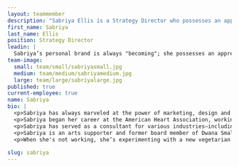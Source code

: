 ```yaml
---
layout: teammember
description: "Sabriya Ellis is a Strategy Director who possesses an appreciation for diversity and a curiosity for life's big questions"
first_name: Sabriya
last_name: Ellis
position: Strategy Director
leadin: |
  Sabriya’s personal brand is always "becoming"; she possesses an appreciation for diversity and a curiosity for life's big questions.
team-image:
  small: team/small/sabriyasmall.jpg
  medium: team/medium/sabriyamedium.jpg
  large: team/large/sabriyalarge.jpg
published: true
current-employee: true
name: Sabriya
bio: |
  <p>Sabriya has always marveled at the power of marketing, design and strategy. As a Michael Jordan fan, she had an aha moment, puzzled over the obsession of Nike Air Jordan's. "If campaigns can get urban teens to worship Jordans, imagine the causes I can get others to care about." Now, Sabriya is a marketing strategist, entrepreneur, and travel enthusiast. With diverse private and public sector experience, she has led many global campaigns.   
  <p>Sabriya began her career at the American Heart Association, working as a marketing specialist supporting heart health awareness campaigns and regional fundraising initiatives. After completing her graduate studies, Sabriya discovered the fintech industry—a surprising contrast from the non-profit sector. For ten years, she led marketing strategies for Broadridge and Fidessa, launching new products, growing client retention, improving systems, and optimizing data analysis tools.   
  <p>Sabriya has served as a consultant for various industries—including health, entertainment, non-profits, and startups. She has a love for entrepreneurial incubators that drive investment in economically underserved markets; she’s worked with MEST, an incubator in Accra, Ghana and Flavors Culinary Group, a culinary incubator in Maryland. She manages projects from concept to execution with cross-functional teams, emphasizing user-centered data, collaboration, and experimentation.  
  <p>Sabriya is an arts supporter and former board member of Dwana Smallwood Performing Arts Center and an Americore V.I.S.T.A. alum. She received a B.A. in Communications from the University of Maryland College Park and an M.A. in Media Studies, Marketing Management from New School University.     
  <p>When she's not working, she’s experimenting with a new vegetarian recipe, brainstorming with a startup, or enjoying a local river or beach destination with family and friends.  
    
slug: sabriya
---
```


